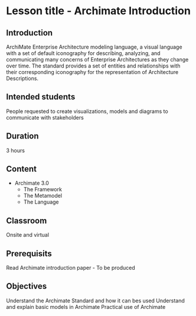 # Lesson title - Archimate Introduction

## Introduction  
ArchiMate Enterprise Architecture modeling language, a visual language with a set of default iconography for describing, analyzing, and communicating many concerns of Enterprise Architectures as they change over time. The standard provides a set of entities and relationships with their corresponding iconography for the representation of Architecture Descriptions.

## Intended students
People requested to create visualizations, models and diagrams to communicate with stakeholders

## Duration
3 hours

## Content  
- Archimate 3.0
  - The Framework
  - The Metamodel
  - The Language

## Classroom
Onsite and virtual

## Prerequisits  
Read Archimate introduction paper - To be produced

## Objectives
Understand the Archimate Standard and how it can bes used
Understand and explain basic models in Archimate
Practical use of Archimate  
